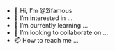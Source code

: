 - 👋 Hi, I’m @2ifamous
- 👀 I’m interested in ...
- 🌱 I’m currently learning ...
- 💞️ I’m looking to collaborate on ...
- 📫 How to reach me ...

<!---
2ifamous/2ifamous is a ✨ special ✨ repository because its `README.md` (this file) appears on your GitHub profile.
You can click the Preview link to take a look at your changes.
--->
